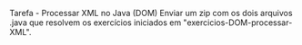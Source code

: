 Tarefa - Processar XML no Java (DOM)
Enviar um zip com os dois arquivos .java que resolvem os exercícios iniciados em "exercicios-DOM-processar-XML".
